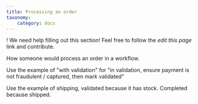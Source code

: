```yaml
---
title: Processing an order
taxonomy:
    category: docs
---
```


! We need help filling out this section! Feel free to follow the *edit this page* link and contribute.

How someone would process an order in a workflow.

Use the example of "with validation" for "in validation, ensure payment is not fraudulent / captured, then mark validated"

Use the example of shipping, validated because it has stock. Completed because shipped.
